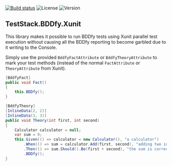 [![Build status](https://ci.appveyor.com/api/projects/status/n3kt7x472ma4riqj?svg=true)](https://ci.appveyor.com/project/shaynevanasperen/teststack-bddfy-xunit)
![License](https://img.shields.io/github/license/shaynevanasperen/teststack.bddfy.xunit.svg)
![Version](https://img.shields.io/nuget/v/teststack.bddfy.xunit.svg)

## TestStack.BDDfy.Xunit

This library makes it possible to run BDDfy tests using Xunit parallel test execution without causing all the
BDDfy reporting to become garbled due to it writing to the Console.

Simply use the provided `BddfyFactAttribute` or `BddfyTheoryAttribute` to mark your test methods
(instead of the normal `FactAttribute` or `TheoryAttribute` from Xunit).

```cs
[BddfyFact]
public void Fact()
{
    this.BDDfy();
}

[BddfyTheory]
[InlineData(2, 2)]
[InlineData(3, 3)]
public void Theory(int first, int second)
{
    Calculator calculator = null;
    var sum = 0;
    this.Given(() => calculator = new Calculator(), "a calculator")
        .When(() => sum = calculator.Add(first, second), "adding two integers")
        .Then(() => sum.Should().Be(first + second), "the sum is correct")
        .BDDfy();
}
```